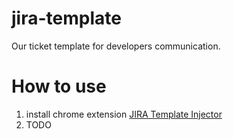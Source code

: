 # jira-template
Our ticket template for developers communication.  

# How to use
1. install chrome extension [JIRA Template Injector](https://chrome.google.com/webstore/detail/jira-template-injector/hmhpegjieopgbdmpocdmfkafjgcdmhha)
2. TODO

